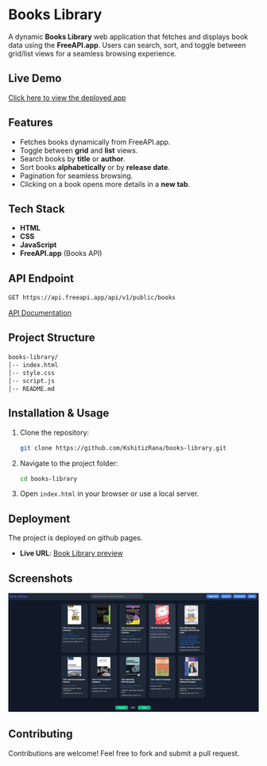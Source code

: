 # Books Library

A dynamic **Books Library** web application that fetches and displays book data using the **FreeAPI.app**. Users can search, sort, and toggle between grid/list views for a seamless browsing experience.

## Live Demo

[Click here to view the deployed app](https://kshitizrana.github.io/Book-Library/)

## Features

- Fetches books dynamically from FreeAPI.app.
- Toggle between **grid** and **list** views.
- Search books by **title** or **author**.
- Sort books **alphabetically** or by **release date**.
- Pagination for seamless browsing.
- Clicking on a book opens more details in a **new tab**.

## Tech Stack

- **HTML**
- **CSS**
- **JavaScript**
- **FreeAPI.app** (Books API)

## API Endpoint

```bash
GET https://api.freeapi.app/api/v1/public/books
```

[API Documentation](https://freeapi.hashnode.space/api-guide/apireference/getBooks)

## Project Structure

```
books-library/
│-- index.html
│-- style.css
│-- script.js
│-- README.md
```

## Installation & Usage

1. Clone the repository:
   ```bash
   git clone https://github.com/KshitizRana/books-library.git
   ```
2. Navigate to the project folder:
   ```bash
   cd books-library
   ```
3. Open `index.html` in your browser or use a local server.

## Deployment

The project is deployed on github pages.

- **Live URL**: [Book Library preview](https://kshitizrana.github.io/Book-Library/)

## Screenshots

![alt text](image.png)

## Contributing

Contributions are welcome! Feel free to fork and submit a pull request.
